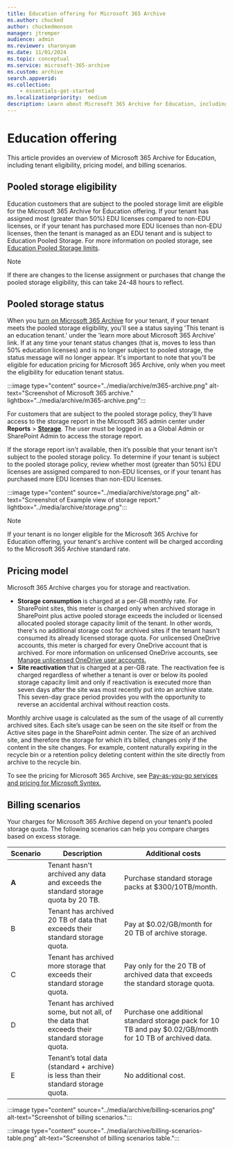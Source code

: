 ```yaml
---
title: Education offering for Microsoft 365 Archive
ms.author: chucked
author: chuckedmonson
manager: jtremper
audience: admin
ms.reviewer: sharonyam
ms.date: 11/01/2024
ms.topic: conceptual
ms.service: microsoft-365-archive
ms.custom: archive
search.appverid:
ms.collection:
    - essentials-get-started
ms.localizationpriority:  medium
description: Learn about Microsoft 365 Archive for Education, including tenant eligibility, pricing model, and billing scenarios. 
---
```


# Education offering

This article provides an overview of Microsoft 365 Archive for Education, including tenant eligibility, pricing model, and billing scenarios. 

## Pooled storage eligibility 

Education customers that are subject to the pooled storage limit are eligible for the Microsoft 365 Archive for Education offering. If your tenant has assigned most (greater than 50%) EDU licenses compared to non-EDU licenses, or if your tenant has purchased more EDU licenses than non-EDU licenses, then the tenant is managed as an EDU tenant and is subject to Education Pooled Storage. For more information on pooled storage, see [Education Pooled Storage limits](/office365/servicedescriptions/office-365-platform-service-description/office-365-education#education-pooled-storage-limits).

> [!NOTE]
> If there are changes to the license assignment or purchases that change the pooled storage eligibility, this can take 24-48 hours to reflect. 

## Pooled storage status

When you [turn on Microsoft 365 Archive](archive-setup.md#set-up-microsoft-365-archive-1) for your tenant, if your tenant meets the pooled storage eligibility, you'll see a status saying 'This tenant is an education tenant.' under the 'learn more about Microsoft 365 Archive' link. If at any time your tenant status changes (that is, moves to less than 50% education licenses) and is no longer subject to pooled storage, the status message will no longer appear. It's important to note that you'll be eligible for education pricing for Microsoft 365 Archive, only when you meet the eligibility for education tenant status. 

:::image type="content" source="../media/archive/m365-archive.png" alt-text="Screenshot of Microsoft 365 archive." lightbox="../media/archive/m365-archive.png":::

For customers that are subject to the pooled storage policy, they'll have access to the storage report in the Microsoft 365 admin center under **Reports** > **[Storage](https://admin.microsoft.com/Adminportal/Home#/storagemanagement)**. The user must be logged in as a Global Admin or SharePoint Admin to access the storage report. 

If the storage report isn't available, then it’s possible that your tenant isn't subject to the pooled storage policy. To determine if your tenant is subject to the pooled storage policy, review whether most (greater than 50%) EDU licenses are assigned compared to non-EDU licenses, or if your tenant has purchased more EDU licenses than non-EDU licenses. 

:::image type="content" source="../media/archive/storage.png" alt-text="Screenshot of Example view of storage report." lightbox="../media/archive/storage.png":::

> [!NOTE]
> If your tenant is no longer eligible for the Microsoft 365 Archive for Education offering, your tenant's archive content will be charged according to the Microsoft 365 Archive standard rate.

## Pricing model

Microsoft 365 Archive charges you for storage and reactivation.

- **Storage consumption** is charged at a per-GB monthly rate. For SharePoint sites, this meter is charged only when archived storage in SharePoint plus active pooled storage exceeds the included or licensed allocated pooled storage capacity limit of the tenant. In other words, there's no additional storage cost for archived sites if the tenant hasn't consumed its already licensed storage quota. For unlicensed OneDrive accounts, this meter is charged for every OneDrive account that is archived. For more information on unlicensed OneDrive accounts, see [Manage unlicensed OneDrive user accounts.](/sharepoint/unlicensed-onedrive-accounts)  
- **Site reactivation** that is charged at a per-GB rate. The reactivation fee is charged regardless of whether a tenant is over or below its pooled storage capacity limit and only if reactivation is executed more than seven days after the site was most recently put into an archive state. This seven-day grace period provides you with the opportunity to reverse an accidental archival without reaction costs.

Monthly archive usage is calculated as the sum of the usage of all currently archived sites. Each site’s usage can be seen on the site itself or from the Active sites page in the SharePoint admin center. The size of an archived site, and therefore the storage for which it’s billed, changes only if the content in the site changes. For example, content naturally expiring in the recycle bin or a retention policy deleting content within the site directly from archive to the recycle bin.   

To see the pricing for Microsoft 365 Archive, see [Pay-as-you-go services and pricing for Microsoft Syntex.](../syntex/syntex-pay-as-you-go-services.md)

## Billing scenarios

Your charges for Microsoft 365 Archive depend on your tenant’s pooled storage quota. The following scenarios can help you compare charges based on excess storage.


|Scenario  |Description  |Additional costs  |
|---------|---------|---------|
|**A**   | Tenant hasn't archived any data and exceeds the standard storage quota by 20 TB.        | Purchase standard storage packs at $300/10TB/month.         |
|B    |  Tenant has archived 20 TB of data that exceeds their standard storage quota.       | Pay at $0.02/GB/month for 20 TB of archive storage.        |
|C     |Tenant has archived more storage that exceeds their standard storage quota.         |Pay only for the 20 TB of archived data that exceeds the standard storage quota.         |
|D     | Tenant has archived some, but not all, of the data that exceeds their standard storage quota.        | Purchase one additional standard storage pack for 10 TB and pay $0.02/GB/month for 10 TB of archived data.        |
|E     |Tenant’s total data (standard + archive) is less than their standard storage quota.         |  No additional cost.       |

:::image type="content" source="../media/archive/billing-scenarios.png" alt-text="Screenshot of billing scenarios.":::

:::image type="content" source="../media/archive/billing-scenarios-table.png" alt-text="Screenshot of billing scenarios table.":::